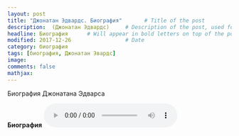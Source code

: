 ```yaml
---
layout: post
title: "Джонатан Эдвардс. Биография"       # Title of the post
description:  (Джонатан Эдвардс)     # Description of the post, used for Facebook Opengraph & Twitter
headline: Биография      # Will appear in bold letters on top of the post
modified: 2017-12-26                 # Date
category: биография
tags: [биография, Джонатан Эвардс]
image: 
comments: false
mathjax:
---
```


Биография Джонатана Эдварса

<!-- more -->

**Биография**
<audio controls>
    <source src="https://s3.amazonaws.com/audiobooks.deepidea.cloud/jonathan_edwards/02_biografiya_je_soveti.mp3" type="audio/mpeg"/>
</audio>
<br/>
